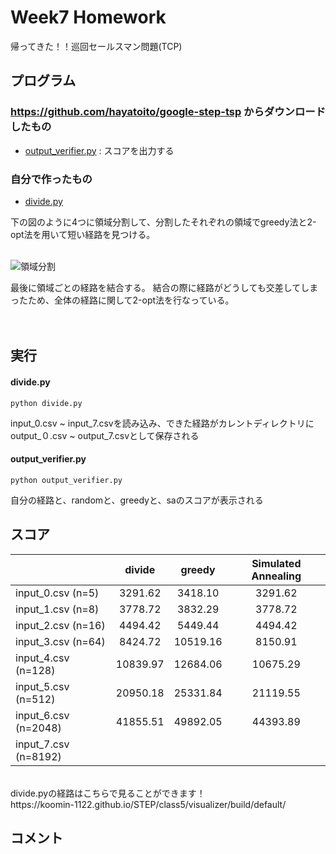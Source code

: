# Week7 Homework
帰ってきた！！巡回セールスマン問題(TCP)

## プログラム
### https://github.com/hayatoito/google-step-tsp からダウンロードしたもの
- [output_verifier.py](https://github.com/koomin-1122/STEP/blob/main/class5/output_verifier.py) : スコアを出力する

### 自分で作ったもの
- [divide.py](https://github.com/koomin-1122/STEP/blob/main/class7/divide.py) 

下の図のように4つに領域分割して、分割したそれぞれの領域でgreedy法と2-opt法を用いて短い経路を見つける。<br><br>


![領域分割](https://user-images.githubusercontent.com/70313656/123937216-e7c7fb80-d9d0-11eb-9672-b4f0a3ab1277.png)

最後に領域ごとの経路を結合する。
結合の際に経路がどうしても交差してしまったため、全体の経路に関して2-opt法を行なっている。<br><br><br>



## 実行
#### divide.py

```
python divide.py
```
input_0.csv ~ input_7.csvを読み込み、できた経路がカレントディレクトリにoutput_０.csv ~ output_7.csvとして保存される<br>


#### output_verifier.py
```
python output_verifier.py 
```
自分の経路と、randomと、greedyと、saのスコアが表示される


## スコア
|                     | divide | greedy | Simulated Annealing | 
| ---------------     | :-----------------: | :----: | :-----------------: | 
| input_0.csv (n=5)   |3291.62|3418.10 |3291.62              | 
| input_1.csv (n=8)   |3778.72|3832.29 |3778.72              | 
| input_2.csv (n=16)  |4494.42|5449.44 |4494.42              | 
| input_3.csv (n=64)  |8424.72|10519.16|8150.91              | 
| input_4.csv (n=128) |10839.97|12684.06|10675.29             | 
| input_5.csv (n=512) |20950.18|25331.84|21119.55             | 
| input_6.csv (n=2048)|41855.51|49892.05|44393.89             | 
| input_7.csv (n=8192) |
<br>
divide.pyの経路はこちらで見ることができます！<br>
https://koomin-1122.github.io/STEP/class5/visualizer/build/default/


## コメント

